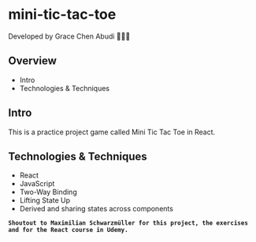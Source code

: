 # mini-tic-tac-toe

Developed by Grace Chen Abudi 👩🏽‍💻

## Overview

- Intro
- Technologies & Techniques

## Intro

This is a practice project game called Mini Tic Tac Toe in React.

## Technologies & Techniques

- React
- JavaScript
- Two-Way Binding
- Lifting State Up
- Derived and sharing states across components

**`Shoutout to Maximilian Schwarzmüller for this project, the exercises and for the React course in Udemy.`**
